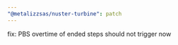 ```yaml
---
"@metalizzsas/nuster-turbine": patch
---
```


fix: PBS overtime of ended steps should not trigger now
